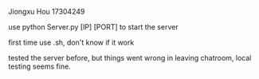 Jiongxu Hou 17304249

use python Server.py [IP] [PORT] to start the server

first time use .sh, don't know if it work

tested the server before, but things went wrong in leaving chatroom, local testing seems fine.